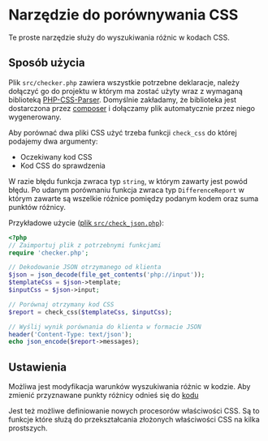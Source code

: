 # Narzędzie do porównywania CSS
Te proste narzędzie służy do wyszukiwania różnic w kodach CSS.

## Sposób użycia
Plik `src/checker.php` zawiera wszystkie potrzebne deklaracje, należy dołączyć go do projektu w którym ma zostać użyty wraz z wymaganą biblioteką [PHP-CSS-Parser](https://github.com/MyIntervals/PHP-CSS-Parser/). Domyślnie zakładamy, że biblioteka jest dostarczona przez [composer](https://getcomposer.org/) i dołączamy plik automatycznie przez niego wygenerowany.

Aby porównać dwa pliki CSS użyć trzeba funkcji `check_css` do której podajemy dwa argumenty:
 - Oczekiwany kod CSS
 - Kod CSS do sprawdzenia

W razie błędu funkcja zwraca typ `string`, w którym zawarty jest powód błędu. Po udanym porównaniu funkcja zwraca typ `DifferenceReport` w którym zawarte są
wszelkie różnice pomiędzy podanym kodem oraz suma punktów różnicy.

Przykładowe użycie ([plik `src/check_json.php`](https://github.com/patryk3211/CssChecker/blob/master/src/check_json.php)):
```php
<?php
// Zaimportuj plik z potrzebnymi funkcjami
require 'checker.php';

// Dekodowanie JSON otrzymanego od klienta
$json = json_decode(file_get_contents('php://input'));
$templateCss = $json->template;
$inputCss = $json->input;

// Porównaj otrzymany kod CSS
$report = check_css($templateCss, $inputCss);

// Wyślij wynik porównania do klienta w formacie JSON
header('Content-Type: text/json');
echo json_encode($report->messages);

```

## Ustawienia
Możliwa jest modyfikacja warunków wyszukiwania różnic w kodzie. Aby zmienić przyznawane punkty różnicy odnieś się do [kodu](https://github.com/patryk3211/CssChecker/blob/e2872a51d4f677a88030a5f128ed5d4d317cf116/src/checker.php#L41-L59)

Jest też możliwe definiowanie nowych procesorów właściwości CSS. Są to funkcje które służą do przekształcania złożonych właściwości CSS na kilka prostszych.

